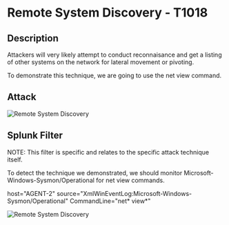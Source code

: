 
# Remote System Discovery - T1018

## Description

Attackers will very likely attempt to conduct reconnaisance and get a listing of other systems on the network for lateral movement or pivoting.

To demonstrate this technique, we are going to use the net view command.

## Attack

![Remote System Discovery](https://user-images.githubusercontent.com/36422282/55612770-0342ee00-5757-11e9-9f07-3088c12ae069.PNG)

## Splunk Filter

NOTE: This filter is specific and relates to the specific attack technique itself.

To detect the technique we demonstrated, we should monitor Microsoft-Windows-Sysmon/Operational for net view commands.


host="AGENT-2" source="XmlWinEventLog:Microsoft-Windows-Sysmon/Operational" CommandLine="net* view*"

![Remote System Discovery](https://user-images.githubusercontent.com/36422282/55612957-78162800-5757-11e9-840c-af131d9dbf44.png)
